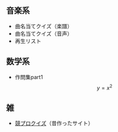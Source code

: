 ## 音楽系
- 曲名当てクイズ（楽譜）
- 曲名当てクイズ（音声）
- 再生リスト

## 数学系
- 作問集part1
$$ y=x^2 $$

## 雑
- [競プロクイズ](https://tenory.wixsite.com/kyopro-quiz1)（昔作ったサイト）